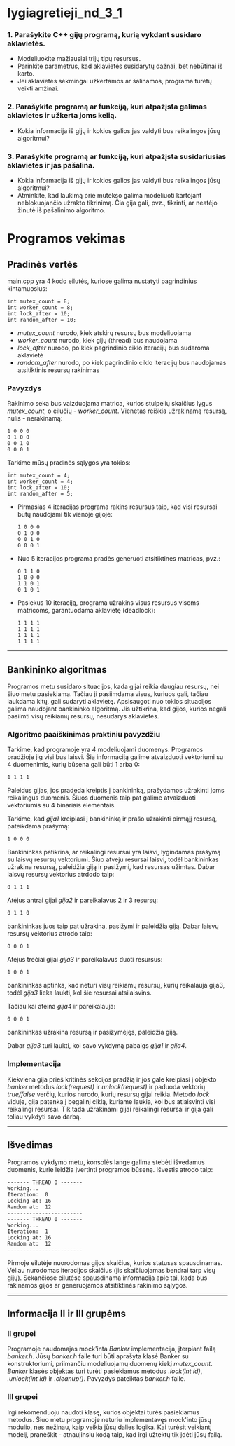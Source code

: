 # lygiagretieji_nd_3_1

### 1. Parašykite C++ gijų programą, kurią vykdant susidaro aklavietės.

- Modeliuokite mažiausiai trijų tipų resursus.
- Parinkite parametrus, kad aklavietės susidarytų dažnai, bet nebūtinai iš karto.
- Jei aklavietės sėkmingai užkertamos ar šalinamos, programa turėtų veikti amžinai.

### 2. Parašykite programą ar funkciją, kuri atpažįsta galimas aklavietes ir užkerta joms kelią.

- Kokia informacija iš gijų ir kokios galios jas valdyti bus reikalingos jūsų algoritmui?

### 3. Parašykite programą ar funkciją, kuri atpažįsta susidariusias aklavietes ir jas pašalina.

- Kokia informacija iš gijų ir kokios galios jas valdyti bus reikalingos jūsų algoritmui?
- Atminkite, kad laukimą prie mutekso galima modeliuoti kartojant neblokuojančio užrakto tikrinimą. Čia gija gali, pvz., tikrinti, ar neatėjo žinutė iš pašalinimo algoritmo.

# Programos vekimas

## Pradinės vertės

main.cpp yra 4 kodo eilutės, kuriose galima nustatyti pagrindinius kintamuosius:

    int mutex_count = 8;
    int worker_count = 8;
    int lock_after = 10;
    int random_after = 10;

- _mutex_count_ nurodo, kiek atskirų resursų bus modeliuojama
- _worker_count_ nurodo, kiek gijų (thread) bus naudojama
- _lock_after_ nurodo, po kiek pagrindinio ciklo iteracijų bus sudaroma aklavietė
- _random_after_ nurodo, po kiek pagrindinio ciklo iteracijų bus naudojamas atsitiktinis resursų rakinimas

### Pavyzdys

Rakinimo seka bus vaizduojama matrica, kurios stulpelių skaičius lygus _mutex_count_, o eilučių - _worker_count_. Vienetas reiškia užrakinamą resursą, nulis - nerakinamą:

    1 0 0 0
    0 1 0 0
    0 0 1 0
    0 0 0 1

Tarkime mūsų pradinės sąlygos yra tokios:

    int mutex_count = 4;
    int worker_count = 4;
    int lock_after = 10;
    int random_after = 5;

- Pirmasias 4 iteracijas programa rakins resursus taip, kad visi resursai būtų naudojami tik vienoje gijoje:

      1 0 0 0
      0 1 0 0
      0 0 1 0
      0 0 0 1

- Nuo 5 iteracijos programa pradės generuoti atsitiktines matricas, pvz.:

      0 1 1 0
      1 0 0 0
      1 1 0 1
      0 1 0 1

- Pasiekus 10 iteraciją, programa užrakins visus resursus visoms matricoms, garantuodama aklavietę (deadlock):

      1 1 1 1
      1 1 1 1
      1 1 1 1
      1 1 1 1

---
## Bankininko algoritmas

Programos metu susidaro situacijos, kada gijai reikia daugiau resursų, nei šiuo metu pasiekiama. Tačiau ji pasiimdama visus, kuriuos gali, tačiau laukdama kitų, gali sudaryti aklavietę. Apsisaugoti nuo tokios situacijos galima naudojant bankininko algoritmą. Jis užtikrina, kad gijos, kurios negali pasiimti visų reikiamų resursų, nesudarys aklavietės. 

### Algoritmo paaiškinimas praktiniu pavyzdžiu

Tarkime, kad programoje yra 4 modeliuojami duomenys. Programos pradžioje jig visi bus laisvi. Šią informaciją galime atvaizduoti vektoriumi su 4 duomenimis, kurių būsena gali būti 1 arba 0:

    1 1 1 1

Paleidus gijas, jos pradeda kreiptis į bankininką, prašydamos užrakinti joms reikalingus duomenis. Šiuos duomenis taip pat galime atvaizduoti vektoriumis su 4 binariais elementais. 

Tarkime, kad _gija1_ kreipiasi į bankininką ir prašo užrakinti pirmąjį resursą, pateikdama prašymą:

    1 0 0 0

Bankininkas patikrina, ar reikalingi resursai yra laisvi, lygindamas prašymą su laisvų resursų vektoriumi. Šiuo atveju resursai laisvi, todėl bankininkas užrakina resursą, paleidžia giją ir pasižymi, kad resursas užimtas. Dabar laisvų resursų vektorius atrdodo taip:

    0 1 1 1

Atėjus antrai gijai _gija2_ ir pareikalavus 2 ir 3 resursų:
    
    0 1 1 0
    
bankininkas juos taip pat užrakina, pasižymi ir paleidžia giją. Dabar laisvų resursų vektorius atrodo taip:

    0 0 0 1

Atėjus trečiai gijai _gija3_ ir pareikalavus duoti resursus:

    1 0 0 1

bankininkas aptinka, kad neturi visų reikiamų resursų, kurių reikalauja gija3, todėl _gija3_ lieka laukti, kol šie resursai atsilaisvins. 

Tačiau kai ateina _gija4_ ir pareikalauja:

    0 0 0 1

bankininkas užrakina resursą ir pasižymėjęs, paleidžia giją.

Dabar _gija3_ turi laukti, kol savo vykdymą pabaigs _gija1_ ir _gija4_.

### Implementacija

Kiekviena gija prieš kritinės sekcijos pradžią ir jos gale kreipiasi į objekto _banker_ metodus _lock(request)_ ir _unlock(request)_ ir paduoda vektorių _true/false_ verčių, kurios nurodo, kurių resursų gijai reikia. Metodo _lock_ viduje, gija patenka į begalinį ciklą, kuriame laukia, kol bus atlaisvinti visi reikalingi resursai. Tik tada užrakinami gijai reikalingi resursai ir gija gali toliau vykdyti savo darbą.

---
## Išvedimas

Programos vykdymo metu, konsolės lange galima stebėti išvedamus duomenis, kurie leidžia įvertinti programos būseną. Išvestis atrodo taip:

    ------- THREAD 0 -------
    Working... 
    Iteration:  0
    Locking at: 16
    Random at:  12
    ------------------------
    ------- THREAD 0 -------
    Working... 
    Iteration:  1
    Locking at: 16
    Random at:  12
    ------------------------

 Pirmoje eilutėje nuorodomas gijos skaičius, kurios statusas spausdinamas. Vėliau nurodomas iteracijos skaičius (jis skaičiuojamas bendrai tarp visų gijų). Sekančiose eilutėse spausdinama informacija apie tai, kada bus rakinamos gijos ar generuojamos atsitiktinės rakinimo sąlygos.

---

## Informacija II ir III grupėms

### II grupei

Programoje naudomajas mock'inta _Banker_ implementacija, įterpiant failą _banker.h_. Jūsų _banker.h_ faile turi būti aprašyta klasė Banker su konstruktoriumi, priimančiu modeliuojamų duomenų kiekį _mutex_count_. _Banker_ klasės objektas turi turėti pasiekiamus metodus _.lock(int id)_, _.unlock(int id)_ ir _.cleanup()_. Pavyzdys pateiktas _banker.h_ faile.

 ### III grupei

Irgi rekomenduoju naudoti klasę, kurios objektai turės pasiekiamus metodus. Šiuo metu programoje neturiu implementavęs mock'into jūsų modulio, nes nežinau, kaip veikia jūsų dalies logika. Kai turėsit veikiantį modelį, pranėškit - atnaujinsiu kodą taip, kad irgi užtektų tik įdėti jūsų failą.